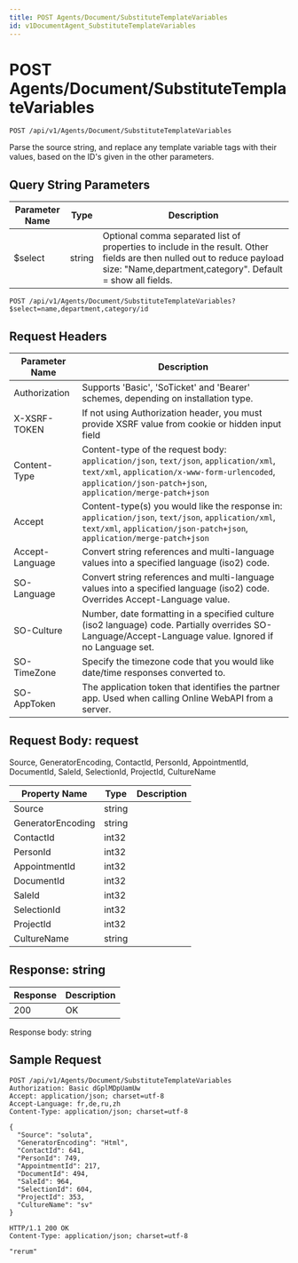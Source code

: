 ```yaml
---
title: POST Agents/Document/SubstituteTemplateVariables
id: v1DocumentAgent_SubstituteTemplateVariables
---
```


# POST Agents/Document/SubstituteTemplateVariables

```http
POST /api/v1/Agents/Document/SubstituteTemplateVariables
```

Parse the source string, and replace any template variable tags with their values, based on the ID's given in the other parameters.







## Query String Parameters

| Parameter Name | Type |  Description |
|----------------|------|--------------|
| $select | string |  Optional comma separated list of properties to include in the result. Other fields are then nulled out to reduce payload size: "Name,department,category". Default = show all fields. |

```http
POST /api/v1/Agents/Document/SubstituteTemplateVariables?$select=name,department,category/id
```


## Request Headers

| Parameter Name | Description |
|----------------|-------------|
| Authorization  | Supports 'Basic', 'SoTicket' and 'Bearer' schemes, depending on installation type. |
| X-XSRF-TOKEN   | If not using Authorization header, you must provide XSRF value from cookie or hidden input field |
| Content-Type | Content-type of the request body: `application/json`, `text/json`, `application/xml`, `text/xml`, `application/x-www-form-urlencoded`, `application/json-patch+json`, `application/merge-patch+json` |
| Accept         | Content-type(s) you would like the response in: `application/json`, `text/json`, `application/xml`, `text/xml`, `application/json-patch+json`, `application/merge-patch+json` |
| Accept-Language | Convert string references and multi-language values into a specified language (iso2) code. |
| SO-Language | Convert string references and multi-language values into a specified language (iso2) code. Overrides Accept-Language value. |
| SO-Culture | Number, date formatting in a specified culture (iso2 language) code. Partially overrides SO-Language/Accept-Language value. Ignored if no Language set. |
| SO-TimeZone | Specify the timezone code that you would like date/time responses converted to. |
| SO-AppToken | The application token that identifies the partner app. Used when calling Online WebAPI from a server. |

## Request Body: request  

Source, GeneratorEncoding, ContactId, PersonId, AppointmentId, DocumentId, SaleId, SelectionId, ProjectId, CultureName 

| Property Name | Type |  Description |
|----------------|------|--------------|
| Source | string |  |
| GeneratorEncoding | string |  |
| ContactId | int32 |  |
| PersonId | int32 |  |
| AppointmentId | int32 |  |
| DocumentId | int32 |  |
| SaleId | int32 |  |
| SelectionId | int32 |  |
| ProjectId | int32 |  |
| CultureName | string |  |


## Response: string



| Response | Description |
|----------------|-------------|
| 200 | OK |

Response body: string


## Sample Request

```http!
POST /api/v1/Agents/Document/SubstituteTemplateVariables
Authorization: Basic dGplMDpUamUw
Accept: application/json; charset=utf-8
Accept-Language: fr,de,ru,zh
Content-Type: application/json; charset=utf-8

{
  "Source": "soluta",
  "GeneratorEncoding": "Html",
  "ContactId": 641,
  "PersonId": 749,
  "AppointmentId": 217,
  "DocumentId": 494,
  "SaleId": 964,
  "SelectionId": 604,
  "ProjectId": 353,
  "CultureName": "sv"
}
```

```http_
HTTP/1.1 200 OK
Content-Type: application/json; charset=utf-8

"rerum"
```